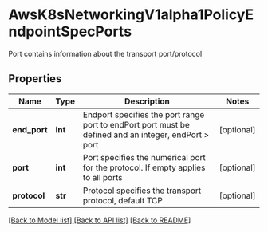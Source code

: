 # AwsK8sNetworkingV1alpha1PolicyEndpointSpecPorts

Port contains information about the transport port/protocol
## Properties
Name | Type | Description | Notes
------------ | ------------- | ------------- | -------------
**end_port** | **int** | Endport specifies the port range port to endPort port must be defined and an integer, endPort &gt; port | [optional] 
**port** | **int** | Port specifies the numerical port for the protocol. If empty applies to all ports | [optional] 
**protocol** | **str** | Protocol specifies the transport protocol, default TCP | [optional] 

[[Back to Model list]](../README.md#documentation-for-models) [[Back to API list]](../README.md#documentation-for-api-endpoints) [[Back to README]](../README.md)



